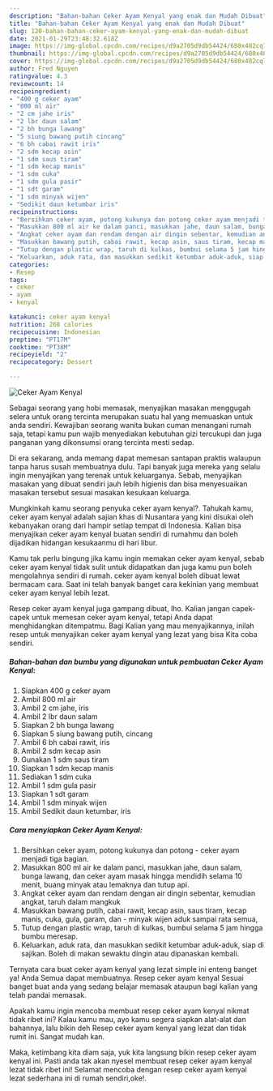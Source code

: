 ```yaml
---
description: "Bahan-bahan Ceker Ayam Kenyal yang enak dan Mudah Dibuat"
title: "Bahan-bahan Ceker Ayam Kenyal yang enak dan Mudah Dibuat"
slug: 120-bahan-bahan-ceker-ayam-kenyal-yang-enak-dan-mudah-dibuat
date: 2021-01-29T23:48:32.618Z
image: https://img-global.cpcdn.com/recipes/d9a2705d9db54424/680x482cq70/ceker-ayam-kenyal-foto-resep-utama.jpg
thumbnail: https://img-global.cpcdn.com/recipes/d9a2705d9db54424/680x482cq70/ceker-ayam-kenyal-foto-resep-utama.jpg
cover: https://img-global.cpcdn.com/recipes/d9a2705d9db54424/680x482cq70/ceker-ayam-kenyal-foto-resep-utama.jpg
author: Fred Nguyen
ratingvalue: 4.3
reviewcount: 14
recipeingredient:
- "400 g ceker ayam"
- "800 ml air"
- "2 cm jahe iris"
- "2 lbr daun salam"
- "2 bh bunga lawang"
- "5 siung bawang putih cincang"
- "6 bh cabai rawit iris"
- "2 sdm kecap asin"
- "1 sdm saus tiram"
- "1 sdm kecap manis"
- "1 sdm cuka"
- "1 sdm gula pasir"
- "1 sdt garam"
- "1 sdm minyak wijen"
- "Sedikit daun ketumbar iris"
recipeinstructions:
- "Bersihkan ceker ayam, potong kukunya dan potong ceker ayam menjadi tiga bagian."
- "Masukkan 800 ml air ke dalam panci, masukkan jahe, daun salam, bunga lawang, dan ceker ayam masak hingga mendidih selama 10 menit, buang minyak atau lemaknya dan tutup api."
- "Angkat ceker ayam dan rendam dengan air dingin sebentar, kemudian angkat, taruh dalam mangkuk"
- "Masukkan bawang putih, cabai rawit, kecap asin, saus tiram, kecap manis, cuka, gula, garam, dan minyak wijen aduk sampai rata semua,"
- "Tutup dengan plastic wrap, taruh di kulkas, bumbui selama 5 jam hingga bumbu meresap."
- "Keluarkan, aduk rata, dan masukkan sedikit ketumbar aduk-aduk, siap di sajikan. Boleh di makan sewaktu dingin atau dipanaskan kembali."
categories:
- Resep
tags:
- ceker
- ayam
- kenyal

katakunci: ceker ayam kenyal 
nutrition: 268 calories
recipecuisine: Indonesian
preptime: "PT17M"
cooktime: "PT38M"
recipeyield: "2"
recipecategory: Dessert

---
```



![Ceker Ayam Kenyal](https://img-global.cpcdn.com/recipes/d9a2705d9db54424/680x482cq70/ceker-ayam-kenyal-foto-resep-utama.jpg)

Sebagai seorang yang hobi memasak, menyajikan masakan menggugah selera untuk orang tercinta merupakan suatu hal yang memuaskan untuk anda sendiri. Kewajiban seorang  wanita bukan cuman menangani rumah saja, tetapi kamu pun wajib menyediakan kebutuhan gizi tercukupi dan juga panganan yang dikonsumsi orang tercinta mesti sedap.

Di era  sekarang, anda memang dapat memesan santapan praktis walaupun tanpa harus susah membuatnya dulu. Tapi banyak juga mereka yang selalu ingin menyajikan yang terenak untuk keluarganya. Sebab, menyajikan masakan yang dibuat sendiri jauh lebih higienis dan bisa menyesuaikan masakan tersebut sesuai masakan kesukaan keluarga. 



Mungkinkah kamu seorang penyuka ceker ayam kenyal?. Tahukah kamu, ceker ayam kenyal adalah sajian khas di Nusantara yang kini disukai oleh kebanyakan orang dari hampir setiap tempat di Indonesia. Kalian bisa menyajikan ceker ayam kenyal buatan sendiri di rumahmu dan boleh dijadikan hidangan kesukaanmu di hari libur.

Kamu tak perlu bingung jika kamu ingin memakan ceker ayam kenyal, sebab ceker ayam kenyal tidak sulit untuk didapatkan dan juga kamu pun boleh mengolahnya sendiri di rumah. ceker ayam kenyal boleh dibuat lewat bermacam cara. Saat ini telah banyak banget cara kekinian yang membuat ceker ayam kenyal lebih lezat.

Resep ceker ayam kenyal juga gampang dibuat, lho. Kalian jangan capek-capek untuk memesan ceker ayam kenyal, tetapi Anda dapat menghidangkan ditempatmu. Bagi Kalian yang mau menyajikannya, inilah resep untuk menyajikan ceker ayam kenyal yang lezat yang bisa Kita coba sendiri.

<!--inarticleads1-->

##### Bahan-bahan dan bumbu yang digunakan untuk pembuatan Ceker Ayam Kenyal:

1. Siapkan 400 g ceker ayam
1. Ambil 800 ml air
1. Ambil 2 cm jahe, iris
1. Ambil 2 lbr daun salam
1. Siapkan 2 bh bunga lawang
1. Siapkan 5 siung bawang putih, cincang
1. Ambil 6 bh cabai rawit, iris
1. Ambil 2 sdm kecap asin
1. Gunakan 1 sdm saus tiram
1. Siapkan 1 sdm kecap manis
1. Sediakan 1 sdm cuka
1. Ambil 1 sdm gula pasir
1. Siapkan 1 sdt garam
1. Ambil 1 sdm minyak wijen
1. Ambil Sedikit daun ketumbar, iris




<!--inarticleads2-->

##### Cara menyiapkan Ceker Ayam Kenyal:

1. Bersihkan ceker ayam, potong kukunya dan potong - ceker ayam menjadi tiga bagian.
1. Masukkan 800 ml air ke dalam panci, masukkan jahe, daun salam, bunga lawang, dan ceker ayam masak hingga mendidih selama 10 menit, buang minyak atau lemaknya dan tutup api.
1. Angkat ceker ayam dan rendam dengan air dingin sebentar, kemudian angkat, taruh dalam mangkuk
1. Masukkan bawang putih, cabai rawit, kecap asin, saus tiram, kecap manis, cuka, gula, garam, dan - minyak wijen aduk sampai rata semua,
1. Tutup dengan plastic wrap, taruh di kulkas, bumbui selama 5 jam hingga bumbu meresap.
1. Keluarkan, aduk rata, dan masukkan sedikit ketumbar aduk-aduk, siap di sajikan. Boleh di makan sewaktu dingin atau dipanaskan kembali.




Ternyata cara buat ceker ayam kenyal yang lezat simple ini enteng banget ya! Anda Semua dapat membuatnya. Resep ceker ayam kenyal Sesuai banget buat anda yang sedang belajar memasak ataupun bagi kalian yang telah pandai memasak.

Apakah kamu ingin mencoba membuat resep ceker ayam kenyal nikmat tidak ribet ini? Kalau kamu mau, ayo kamu segera siapkan alat-alat dan bahannya, lalu bikin deh Resep ceker ayam kenyal yang lezat dan tidak rumit ini. Sangat mudah kan. 

Maka, ketimbang kita diam saja, yuk kita langsung bikin resep ceker ayam kenyal ini. Pasti anda tak akan nyesel membuat resep ceker ayam kenyal lezat tidak ribet ini! Selamat mencoba dengan resep ceker ayam kenyal lezat sederhana ini di rumah sendiri,oke!.

